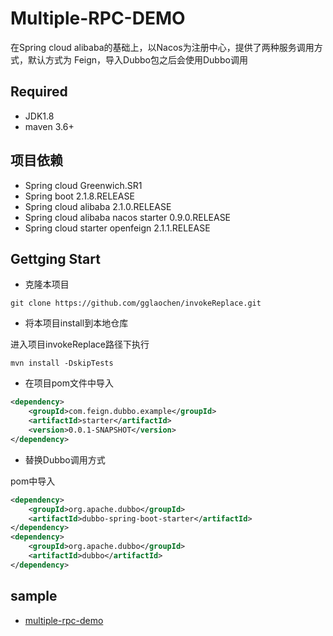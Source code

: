 # Multiple-RPC-DEMO

在Spring cloud alibaba的基础上，以Nacos为注册中心，提供了两种服务调用方式，默认方式为 Feign，导入Dubbo包之后会使用Dubbo调用

## Required

- JDK1.8
- maven 3.6+

## 项目依赖

- Spring cloud Greenwich.SR1
- Spring boot 2.1.8.RELEASE
- Spring cloud alibaba 2.1.0.RELEASE
- Spring cloud alibaba nacos starter 0.9.0.RELEASE
- Spring cloud starter openfeign 2.1.1.RELEASE

## Gettging Start

* 克隆本项目

```shell script
git clone https://github.com/gglaochen/invokeReplace.git
```

* 将本项目install到本地仓库

进入项目invokeReplace路径下执行

```shell script
mvn install -DskipTests
```

* 在项目pom文件中导入

```xml
<dependency>
    <groupId>com.feign.dubbo.example</groupId>
    <artifactId>starter</artifactId>
    <version>0.0.1-SNAPSHOT</version>
</dependency>
```

* 替换Dubbo调用方式

pom中导入

```xml
<dependency>
    <groupId>org.apache.dubbo</groupId>
    <artifactId>dubbo-spring-boot-starter</artifactId>
</dependency>
<dependency>
    <groupId>org.apache.dubbo</groupId>
    <artifactId>dubbo</artifactId>
</dependency>
```

## sample

* [multiple-rpc-demo](multiple-rpc-demo)